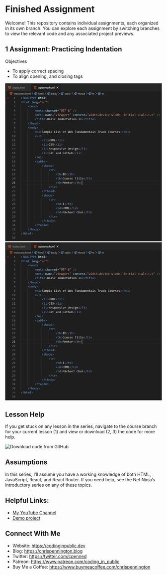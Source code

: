 # Finished Assignment

Welcome! This repository contains individual assignments, each organized in its own branch. You can explore each assignment by switching branches to view the relevant code and any associated project previews.

## 1 Assignment: Practicing Indentation
Objectives
- To apply correct spacing
- To align opening, and closing tags

![Indentation1](assets/Practicing-Indentation1.png)
![Indentation2](assets/Practicing-Indentation2.png)


## Lesson Help
If you get stuck on any lesson in the series, navigate to the course branch for your current lesson (1) and view or download (2, 3) the code for more help.

![Download code from GitHub](assets/code-help.jpeg)

## Assumptions
In this series, I’ll assume you have a working knowledge of both HTML, JavaScript, React, and React Router. If you need help, see the Net Ninja’s introductory series on any of these topics.

## Helpful Links:
- [My YouTube Channel](https://www.youtube.com/c/CodinginPublic)
- [Demo project](https://codinginpublic.dev/projects/react-router-budget-app/)

## Connect With Me
- Website: https://codinginpublic.dev
- Blog: https://chrispennington.blog
- Twitter: https://twitter.com/cpenned
- Patreon: https://www.patreon.com/coding_in_public
- Buy Me a Coffee: https://www.buymeacoffee.com/chrispennington
